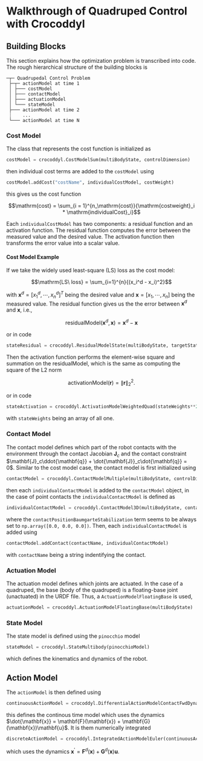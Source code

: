 # Walkthrough of Quadruped Control with Crocoddyl

## Building Blocks

This section explains how the optimization problem is transcribed into code. The rough hierarchical structure of the building blocks is

```text
─┬─ Quadrupedal Control Problem
 ├─┬─ actionModel at time 1
 │ ├─── costModel
 │ ├─── contactModel
 │ ├─── actuationModel
 │ └─── stateModel
 ├─── actionModel at time 2
 ┊    ...              
 └─── actionModel at time N
```

### Cost Model

The class that represents the cost function is initialized as

```python
costModel = crocoddyl.CostModelSum(multiBodyState, controlDimension)
```

then individual cost terms are added to the `costModel` using

```python
costModel.addCost("costName", individualCostModel, costWeight)
```

this gives us the cost function

$$\mathrm{cost} = \sum_{i = 1}^{n_\mathrm{cost}}{\mathrm{costweight}_i * \mathrm{individualCost}_i}$$

Each `individualCostModel` has two components: a residual function and an activation function. The residual function computes the error between the measured value and the desired value. The activation function then transforms the error value into a scalar value. 

#### Cost Model Example

If we take the widely used least-square (LS) loss as the cost model:

$$\mathrm{LS\ loss} = \sum_{i=1}^{n}{(x_i^d - x_i)^2}$$

with $\mathbf{x}^d = [x_1^d, \cdots, x_n^d]^T$ being the desired value and $\mathbf{x} = [x_1, \cdots, x_n]$ being the measured value. The residual function gives us the the error between $\mathbf{x}^d$ and $\mathbf{x}$, i.e.,

$$\mathrm{residualModel}(\mathbf{x}^d, \mathbf{x}) = \mathbf{x}^d - \mathbf{x}$$

or in code

```python
stateResidual = crocoddyl.ResidualModelState(multiBodyState, targetState, controlDimension)
```

Then the activation function performs the element-wise square and summation on the $\mathrm{residualModel}$, which is the same as computing the square of the L2 norm

$$\mathrm{activationModel}(\mathbf{r}) = \|\mathbf{r}\|_2^2.$$

or in code

```python
stateActivation = crocoddyl.ActivationModelWeightedQuad(stateWeights**2)
```

with `stateWeights` being an array of all one. 

### Contact Model

The contact model defines which part of the robot contacts with the environment through the contact Jacobian $\mathbf{J}_c$ and the contact constraint $\mathbf{J}_c\ddot{\mathbf{q}} + \dot{\mathbf{J}}_c\dot{\mathbf{q}} = 0$. Similar to the cost model case, the contact model is first initialized using

```python
contactModel = crocoddyl.ContactModelMultiple(multiBodyState, controlDimension)
```

then each `individualContactModel` is added to the `contactModel` object, in the case of point contacts the `individualContactModel` is defined as

```python
individualContactModel = crocoddyl.ContactModel3D(multiBodyState, contactFrameID, contactPositionBaumgarteStabilization, controlDimension, baumgarteStabilizationGains)
```

where the `contactPositionBaumgarteStabilization` term seems to be always set to `np.array([0.0, 0.0, 0.0])`. Then, each `individualContactModel` is added using 

```python
contactModel.addContact(contactName, individualContactModel)
```

with `contactName` being a string indentifying the contact.

### Actuation Model

The actuation model defines which joints are actuated. In the case of a quadruped, the base (body of the quadruped) is a floating-base joint (unactuated) in the URDF file. Thus, a `ActuationModelFloatingBase` is used,

```python
actuationModel = crocoddyl.ActuationModelFloatingBase(multiBodyState)
```

### State Model

The state model is defined using the `pinocchio` model

```python
stateModel = crocoddyl.StateMultibody(pinocchioModel)
```

which defines the kinematics and dynamics of the robot.

## Action Model

The `actionModel` is then defined using 

```python
continuousActionModel = crocoddyl.DifferentialActionModelContactFwdDynamics(stateModel, actuationModel, contactModel, costModel, JMinvJt_damping, enable_force)
```

this defines the continous time model which uses the dynamics $\dot{\mathbf{x}} = \mathbf{F}(\mathbf{x}) + \mathbf{G}(\mathbf{x})\mathbf{u}$. It is them numerically integrated

```python
discreteActionModel = crocoddyl.IntegratedActionModelEuler(continuousActionModel, timeStep)
```

which uses the dynamics $\mathbf{x}^\prime = \mathbf{F}^d(\mathbf{x}) + \mathbf{G}^d(\mathbf{x})\mathbf{u}$.